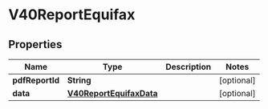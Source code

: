 

# V40ReportEquifax


## Properties

| Name | Type | Description | Notes |
|------------ | ------------- | ------------- | -------------|
|**pdfReportId** | **String** |  |  [optional] |
|**data** | [**V40ReportEquifaxData**](V40ReportEquifaxData.md) |  |  [optional] |




